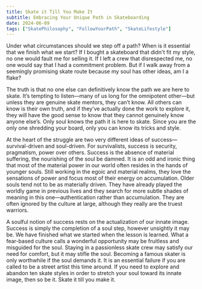 ```yaml
---
title: Skate it Till You Make It
subtitle: Embracing Your Unique Path in Skateboarding
date: 2024-06-09
tags: ["SkatePhilosophy", "FollowYourPath", "SkateLifestyle"]
---
```


Under what circumstances should we step off a path? When is it essential that we finish what we start? If I bought a skateboard that didn't fit my style, no one would fault me for selling it. If I left a crew that disrespected me, no one would say that I had a commitment problem. But if I walk away from a seemingly promising skate route because my soul has other ideas, am I a flake?

The truth is that no one else can definitively know the path we are here to skate. It’s tempting to listen—many of us long for the omnipotent other—but unless they are genuine skate mentors, they can’t know. All others can know is their own truth, and if they’ve actually done the work to explore it, they will have the good sense to know that they cannot genuinely know anyone else’s. Only soul knows the path it is here to skate. Since you are the only one shredding your board, only you can know its tricks and style.

At the heart of the struggle are two very different ideas of success—survival-driven and soul-driven. For survivalists, success is security, pragmatism, power over others. Success is the absence of material suffering, the nourishing of the soul be damned. It is an odd and ironic thing that most of the material power in our world often resides in the hands of younger souls. Still working in the egoic and material realms, they love the sensations of power and focus most of their energy on accumulation. Older souls tend not to be as materially driven. They have already played the worldly game in previous lives and they search for more subtle shades of meaning in this one—authentication rather than accumulation. They are often ignored by the culture at large, although they really are the truest warriors.

A soulful notion of success rests on the actualization of our innate image. Success is simply the completion of a soul step, however unsightly it may be. We have finished what we started when the lesson is learned. What a fear-based culture calls a wonderful opportunity may be fruitless and misguided for the soul. Staying in a passionless skate crew may satisfy our need for comfort, but it may stifle the soul. Becoming a famous skater is only worthwhile if the soul demands it. It is an essential failure if you are called to be a street artist this time around. If you need to explore and abandon ten skate styles in order to stretch your soul toward its innate image, then so be it. Skate it till you make it.
